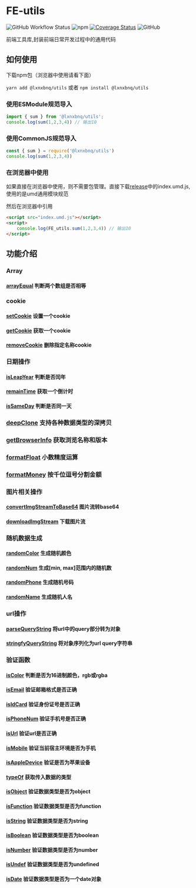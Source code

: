 # FE-utils
![GitHub Workflow Status](https://img.shields.io/github/actions/workflow/status/SaebaRyoo/fe-utils/node.js.yml?branch=main) ![npm](https://img.shields.io/npm/v/@lxnxbnq/utils) [![Coverage Status](https://coveralls.io/repos/github/SaebaRyoo/fe-utils/badge.svg?branch=main)](https://coveralls.io/github/SaebaRyoo/fe-utils?branch=main) ![GitHub](https://img.shields.io/github/license/SaebaRyoo/fe-utils)


前端工具库,封装前端日常开发过程中的通用代码


## 如何使用

下载npm包（浏览器中使用请看下面）

`yarn add @lxnxbnq/utils` 或者 `npm install @lxnxbnq/utils`


### 使用ESModule规范导入
```js
import { sum } from '@lxnxbnq/utils';
console.log(sum(1,2,3,4)) // 输出10

```

### 使用CommonJS规范导入
```js
const { sum } = require('@lxnxbnq/utils')
console.log(sum(1,2,3,4))
```
### 在浏览器中使用
如果直接在浏览器中使用，则不需要包管理。直接下载[release](https://github.com/SaebaRyoo/fe-utils/releases)中的index.umd.js,使用的是umd通用模块规范

然后在浏览器中引用
```html
<script src="index.umd.js"></script>
<script>
    console.log(FE_utils.sum(1,2,3,4)) // 输出10
</script>
```

## 功能介绍

### Array

#### [arrayEqual](https://github.com/SaebaRyoo/fe-utils/blob/main/src/arrayEqual.ts#L1) 判断两个数组是否相等

### cookie

#### [setCookie](https://github.com/SaebaRyoo/fe-utils/blob/main/src/cookie.ts#L1) 设置一个cookie
#### [getCookie](https://github.com/SaebaRyoo/fe-utils/blob/main/src/cookie.ts#L7) 获取一个cookie
#### [removeCookie](https://github.com/SaebaRyoo/fe-utils/blob/main/src/cookie.ts#L20) 删除指定名称cookie


### 日期操作

#### [isLeapYear](https://github.com/SaebaRyoo/fe-utils/blob/main/src/date.ts#L4) 判断是否闰年
#### [remainTime](https://github.com/SaebaRyoo/fe-utils/blob/main/src/date.ts#L10) 获取一个倒计时
#### [isSameDay](https://github.com/SaebaRyoo/fe-utils/blob/main/src/date.ts#L28) 判断是否同一天

### [deepClone](https://github.com/SaebaRyoo/fe-utils/blob/main/src/deepClone.ts) 支持各种数据类型的深拷贝


### [getBrowserInfo](https://github.com/SaebaRyoo/fe-utils/blob/main/src/device.ts) 获取浏览名称和版本

### [formatFloat](https://github.com/SaebaRyoo/fe-utils/blob/main/src/formatFloat.ts) 小数精度运算

### [formatMoney](https://github.com/SaebaRyoo/fe-utils/blob/main/src/formatMoney.ts) 按千位逗号分割金额

### 图片相关操作
#### [convertImgStreamToBase64](https://github.com/SaebaRyoo/fe-utils/blob/main/src/img.ts#L2) 图片流转base64

#### [downloadImgStream](https://github.com/SaebaRyoo/fe-utils/blob/main/src/img.ts#L12) 下载图片流

### 随机数据生成

#### [randomColor](https://github.com/SaebaRyoo/fe-utils/blob/main/src/random.ts#L5) 生成随机颜色
#### [randomNum](https://github.com/SaebaRyoo/fe-utils/blob/main/src/random.ts#L17) 生成[min, max]范围内的随机数

#### [randomPhone](https://github.com/SaebaRyoo/fe-utils/blob/main/src/random.ts#L25) 生成随机号码
#### [randomName](https://github.com/SaebaRyoo/fe-utils/blob/main/src/random.ts#L53) 生成随机人名


### url操作

#### [parseQueryString](https://github.com/SaebaRyoo/fe-utils/blob/main/src/urlQuery.ts#L8)  将url中的query部分转为对象


#### [stringfyQueryString](https://github.com/SaebaRyoo/fe-utils/blob/main/src/urlQuery.ts#L27) 将对象序列化为url query字符串


### 验证函数

#### [isColor](https://github.com/SaebaRyoo/fe-utils/blob/main/src/verify.ts#L2) 判断是否为16进制颜色，rgb或rgba
#### [isEmail](https://github.com/SaebaRyoo/fe-utils/blob/main/src/verify.ts#L8) 验证邮箱格式是否正确

#### [isIdCard](https://github.com/SaebaRyoo/fe-utils/blob/main/src/verify.ts#L12) 验证身份证号是否正确

#### [isPhoneNum](https://github.com/SaebaRyoo/fe-utils/blob/main/src/verify.ts#L18) 验证手机号是否正确

#### [isUrl](https://github.com/SaebaRyoo/fe-utils/blob/main/src/verify.ts#L22) 验证url是否正确

#### [isMobile](https://github.com/SaebaRyoo/fe-utils/blob/main/src/verify.ts#L28) 验证当前宿主环境是否为手机

#### [isAppleDevice](https://github.com/SaebaRyoo/fe-utils/blob/main/src/verify.ts#L34) 验证是否为苹果设备


#### [typeOf](https://github.com/SaebaRyoo/fe-utils/blob/main/src/verify.ts#L39) 获取传入数据的类型

#### [isObject](https://github.com/SaebaRyoo/fe-utils/blob/main/src/verify.ts#L45) 验证数据类型是否为object

#### [isFunction](https://github.com/SaebaRyoo/fe-utils/blob/main/src/verify.ts#L50) 验证数据类型是否为function

#### [isString](https://github.com/SaebaRyoo/fe-utils/blob/main/src/verify.ts#L53) 验证数据类型是否为string

#### [isBoolean](https://github.com/SaebaRyoo/fe-utils/blob/main/src/verify.ts#L56) 验证数据类型是否为boolean

#### [isNumber](https://github.com/SaebaRyoo/fe-utils/blob/main/src/verify.ts#L59) 验证数据类型是否为number

#### [isUndef](https://github.com/SaebaRyoo/fe-utils/blob/main/src/verify.ts#L62) 验证数据类型是否为undefined

#### [isDate](https://github.com/SaebaRyoo/fe-utils/blob/main/src/verify.ts#L65) 验证数据类型是否为一个date对象

